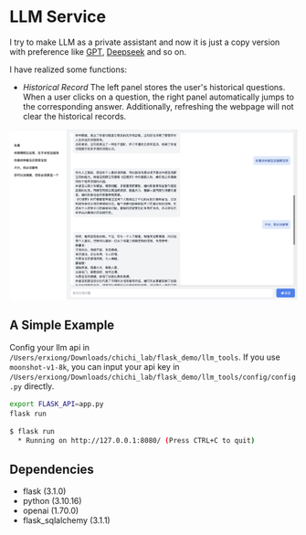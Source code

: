 # LLM Service
I try to make LLM as a private assistant and now it is just a copy version with preference like [GPT](https://chatgpt.com), [Deepseek](https://chat.deepseek.com/) and so on.  

  
I have realized some functions:  

  - *Historical Record* The left panel stores the user's historical questions. When a user clicks on a question, the right panel automatically jumps to the corresponding answer. Additionally, refreshing the webpage will not clear the historical records.

![Preference](https://github.com/erxiong0/llm_app/blob/main/png/preference.jpg)  



## A Simple Example  
Config your llm api in `/Users/erxiong/Downloads/chichi_lab/flask_demo/llm_tools`. If you use `moonshot-v1-8k`, you can input your api key in `/Users/erxiong/Downloads/chichi_lab/flask_demo/llm_tools/config/config.py` directly.  

```bash
export FLASK_API=app.py
flask run
```

```bash
$ flask run
  * Running on http://127.0.0.1:8080/ (Press CTRL+C to quit)
```

## Dependencies
- flask (3.1.0)  
- python (3.10.16)  
- openai (1.70.0)  
- flask_sqlalchemy (3.1.1)  
